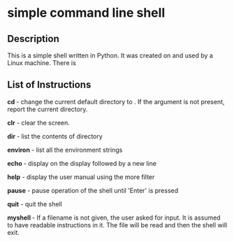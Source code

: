 # simple command line shell

## Description
This is a simple shell written in Python. It was created on and used by a Linux machine. There is 

## List of Instructions
**cd <directory>**- change the current default directory to <directory>. If the <directory> argument is not present, report the current directory.
  
**clr** - clear the screen.

**dir <directory>** - list the contents of directory <directory>
  
**environ** - list all the environment strings

**echo <comment>** - display <comment> on the display followed by a new line
  
**help** - display the user manual using the more filter

**pause** - pause operation of the shell until 'Enter' is pressed

**quit** - quit the shell

**myshell <filename>** - If a filename is not given, the user asked for input. It is assumed to have readable instructions in it. The file will be read and then the shell will exit.
